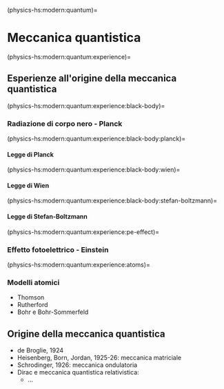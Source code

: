 (physics-hs:modern:quantum)=
# Meccanica quantistica

(physics-hs:modern:quantum:experience)=
## Esperienze all'origine della meccanica quantistica

(physics-hs:modern:quantum:experience:black-body)=
### Radiazione di corpo nero - Planck

(physics-hs:modern:quantum:experience:black-body:planck)=
#### Legge di Planck




(physics-hs:modern:quantum:experience:black-body:wien)=
#### Legge di Wien

(physics-hs:modern:quantum:experience:black-body:stefan-boltzmann)=
#### Legge di Stefan-Boltzmann


(physics-hs:modern:quantum:experience:pe-effect)=
### Effetto fotoelettrico - Einstein

(physics-hs:modern:quantum:experience:atoms)=
### Modelli atomici
- Thomson
- Rutherford
- Bohr e Bohr-Sommerfeld

## Origine della meccanica quantistica
- de Broglie, 1924
- Heisenberg, Born, Jordan, 1925-26: meccanica matriciale
- Schrodinger, 1926: meccanica ondulatoria
- Dirac e meccanica quantistica relativistica:
  - ...
